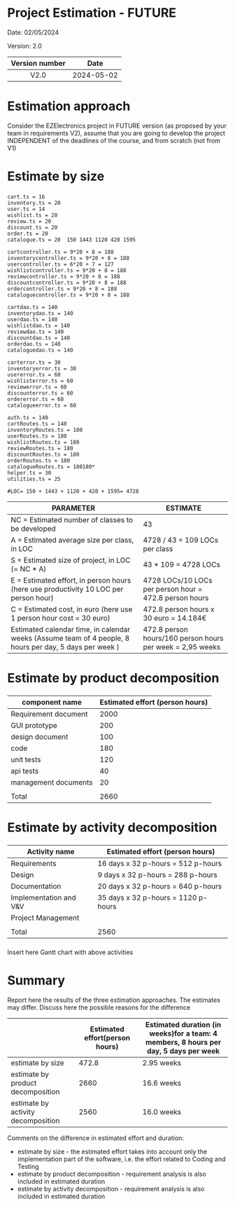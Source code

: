 # Project Estimation - FUTURE

Date: 02/05/2024

Version: 2.0

| Version number | Date          |
| :------------: |:-------------:|
| V2.0           |   2024-05-02  |

# Estimation approach
Consider the EZElectronics  project in FUTURE version (as proposed by your team in requirements V2), assume that you are going to develop the project INDEPENDENT of the deadlines of the course, and from scratch (not from V1)

# Estimate by size
### 

```
cart.ts = 16
inventory.ts = 20
user.ts = 14
wishlist.ts = 20
review.ts = 20
discount.ts = 20
order.ts = 20
catalogue.ts = 20  150 1443 1120 420 1595

cartcontroller.ts = 9*20 + 8 = 188
inventorycontroller.ts = 9*20 + 8 = 188
usercontroller.ts = 6*20 + 7 = 127
wishlistcontroller.ts = 9*20 + 8 = 188
reviewcontroller.ts = 9*20 + 8 = 188
discountcontroller.ts = 9*20 + 8 = 188  
ordercontroller.ts = 9*20 + 8 = 188
cataloguecontroller.ts = 9*20 + 8 = 188

cartdao.ts = 140
inventorydao.ts = 140
userdao.ts = 140
wishlistdao.ts = 140
reviewdao.ts = 140
discountdao.ts = 140 
orderdao.ts = 140
cataloguedao.ts = 140

carterror.ts = 30
inventoryerror.ts = 30
usererror.ts = 60
wishlisterror.ts = 60
reviewerror.ts = 60
discounterror.ts = 60
ordererror.ts = 60
catalogueerror.ts = 60

auth.ts = 140
cartRoutes.ts = 140 
inventoryRoutes.ts = 180
userRoutes.ts = 180
wishlistRoutes.ts = 180 
reviewRoutes.ts = 180
discountRoutes.ts = 180 
orderRoutes.ts = 180
catalogueRoutes.ts = 180180*
helper.ts = 30
utilities.ts = 25 

#LOC= 150 + 1443 + 1120 + 420 + 1595= 4728
```

|                   PARAMETER                         |       ESTIMATE         |             
| --------------------------------------------------- | -----------------------| 
| NC =  Estimated number of classes to be developed   |          43            |             
| A = Estimated average size per class, in LOC        | 4728 / 43 = 109 LOCs per class          | 
| S = Estimated size of project, in LOC (= NC * A)    | 43 * 109 = 4728 LOCs  |
| E = Estimated effort, in person hours (here use productivity 10 LOC per person hour)  | 4728 LOCs/10 LOCs per person hour = 472.8 person hours |   
| C = Estimated cost, in euro (here use 1 person hour cost = 30 euro) | 472.8 person hours x 30 euro = 14.184€ | 
| Estimated calendar time, in calendar weeks (Assume team of 4 people, 8 hours per day, 5 days per week ) | 472.8 person hours/160 person hours per week = 2,95 weeks |               

# Estimate by product decomposition
### 
|         component name    | Estimated effort (person hours)   |             
| -----------               | -------------------------------   | 
| Requirement document      |                2000               |
| GUI prototype             |                200                | 
| design document           |                100                | 
| code                      |                180                |  
| unit tests                |                120                | 
| api tests                 |                40                 | 
| management documents      |                20                 | 
|                           |                                   | 
| Total                     |                2660               |

# Estimate by activity decomposition
### 
|         Activity name    | Estimated effort (person hours)   |
| -------------------------|-----------------------------------|
| Requirements             |16 days x 32 p-hours = 512 p-hours |
| Design                   | 9 days x 32 p-hours = 288 p-hours |
| Documentation            |20 days x 32 p-hours = 640 p-hours | 
| Implementation and V&V   |35 days x 32 p-hours = 1120 p-hours| 
| Project Management       |                                   |
|                          |                                   |
| Total                    |                2560               |

###
Insert here Gantt chart with above activities

# Summary

Report here the results of the three estimation approaches. The  estimates may differ. Discuss here the possible reasons for the difference

|             | Estimated effort(person hours)          |   Estimated duration (in weeks)for a team: 4 members, 8 hours per day, 5 days per week |          
| ----------- | --------------------------------------- | -------------------------------------------------------------------------------------- |
| estimate by size| 472.8                                     | 2.95 weeks     |
| estimate by product decomposition | 2660                    | 16.6 weeks     |
| estimate by activity decomposition| 2560                    | 16.0 weeks     |

Comments on the difference in estimated effort and duration:
- estimate by size - the estimated effort takes into account only the implementation part of the software, i.e. the effort related to Coding and Testing
- estimate by product decomposition - requirement analysis is also included in estimated duration
- estimate by activity decomposition - requirement analysis is also included in estimated duration

